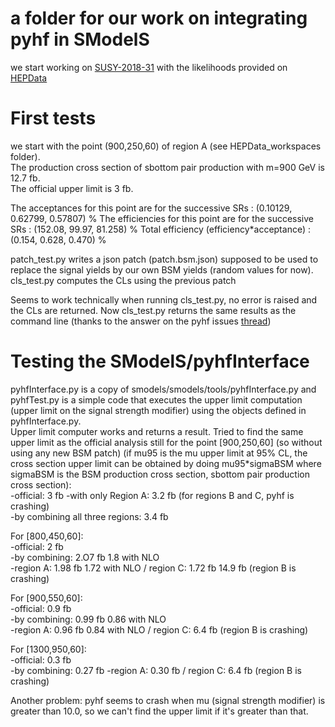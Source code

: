 # a folder for our work on integrating pyhf in SModelS

we start working on [SUSY-2018-31](https://atlas.web.cern.ch/Atlas/GROUPS/PHYSICS/PAPERS/SUSY-2018-31/) with the likelihoods provided on [HEPData](https://www.hepdata.net/record/ins1748602?version=1)

# First tests
we start with the point (900,250,60) of region A (see HEPData_workspaces folder).  
The production cross section of sbottom pair production with m=900 GeV is 12.7 fb.  
The official upper limit is 3 fb.

The acceptances for this point are for the successive SRs : (0.10129, 0.62799, 0.57807) %  The efficiencies for this point are for the successive SRs : (152.08, 99.97, 81.258) %  Total efficiency (efficiency\*acceptance) : (0.154, 0.628, 0.470) %

patch\_test.py writes a json patch (patch.bsm.json) supposed to be used to replace the signal yields by our own BSM yields (random values for now).  
cls\_test.py computes the CLs using the previous patch

Seems to work technically when running cls_test.py, no error is raised and the CLs are returned.
Now cls_test.py returns the same results as the command line (thanks to the answer on the pyhf issues [thread](https://github.com/scikit-hep/pyhf/issues/620))

# Testing the SModelS/pyhfInterface
pyhfInterface.py is a copy of smodels/smodels/tools/pyhfInterface.py and pyhfTest.py is a simple code that executes the upper limit computation (upper limit on the signal strength modifier) using the objects defined in pyhfInterface.py.  
Upper limit computer works and returns a result. Tried to find the same upper limit as the official analysis still for the point [900,250,60] (so without using any new BSM patch) (if mu95 is the mu upper limit at 95% CL, the cross section upper limit can be obtained by doing mu95*sigmaBSM where sigmaBSM is the BSM production cross section, sbottom pair production cross section):  
-official: 3 fb
-with only Region A: 3.2 fb (for regions B and C, pyhf is crashing)  
-by combining all three regions: 3.4 fb

For [800,450,60]:  
-official: 2 fb  
-by combining: 2.O7 fb 1.8 with NLO  
-region A:  1.98 fb 1.72 with NLO / region C: 1.72 fb 14.9 fb (region B is crashing)

For [900,550,60]:  
-official: 0.9 fb  
-by combining: 0.99 fb 0.86 with NLO  
-region A: 0.96 fb 0.84 with NLO / region C: 6.4 fb (region B is crashing)

For [1300,950,60]:  
-official: 0.3 fb  
-by combining: 0.27 fb
-region A: 0.30 fb / region C: 6.4 fb (region B is crashing)

Another problem: pyhf seems to crash when mu (signal strength modifier) is greater than 10.0, so we can't find the upper limit if it's greater than that.

